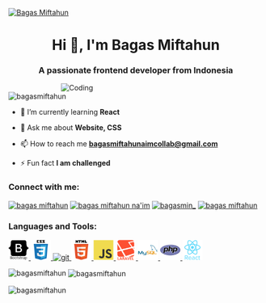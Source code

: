 [![Bagas Miftahun](./assets/GitHubHeader.png)](https://braydoncoyer.dev)

<h1 align="center">Hi 👋, I'm Bagas Miftahun</h1>
<h3 align="center">A passionate frontend developer from Indonesia</h3>

<img align="right" alt="Coding" width="400" src="https://cdn.dribbble.com/users/116207/screenshots/3848914/programmer.gif">

<p align="left"> <img src="https://komarev.com/ghpvc/?username=bagasmiftahun&label=Profile%20views&color=0e75b6&style=flat" alt="bagasmiftahun" /> </p>

- 🌱 I’m currently learning **React**

- 💬 Ask me about **Website, CSS**

- 📫 How to reach me **bagasmiftahunaimcollab@gmail.com**

- ⚡ Fun fact **I am challenged**

<h3 align="left">Connect with me:</h3>
<p align="left">
<a href="https://twitter.com/bagas miftahun" target="blank"><img align="center" src="https://raw.githubusercontent.com/rahuldkjain/github-profile-readme-generator/master/src/images/icons/Social/twitter.svg" alt="bagas miftahun" height="30" width="40" /></a>
<a href="https://linkedin.com/in/bagas miftahun na'im" target="blank"><img align="center" src="https://raw.githubusercontent.com/rahuldkjain/github-profile-readme-generator/master/src/images/icons/Social/linked-in-alt.svg" alt="bagas miftahun na'im" height="30" width="40" /></a>
<a href="https://instagram.com/bagasmin_" target="blank"><img align="center" src="https://raw.githubusercontent.com/rahuldkjain/github-profile-readme-generator/master/src/images/icons/Social/instagram.svg" alt="bagasmin_" height="30" width="40" /></a>
<a href="https://medium.com/bagas miftahun" target="blank"><img align="center" src="https://raw.githubusercontent.com/rahuldkjain/github-profile-readme-generator/master/src/images/icons/Social/medium.svg" alt="bagas miftahun" height="30" width="40" /></a>
</p>

<h3 align="left">Languages and Tools:</h3>
<p align="left"> <a href="https://getbootstrap.com" target="_blank" rel="noreferrer"> <img src="https://raw.githubusercontent.com/devicons/devicon/master/icons/bootstrap/bootstrap-plain-wordmark.svg" alt="bootstrap" width="40" height="40"/> </a> <a href="https://www.w3schools.com/css/" target="_blank" rel="noreferrer"> <img src="https://raw.githubusercontent.com/devicons/devicon/master/icons/css3/css3-original-wordmark.svg" alt="css3" width="40" height="40"/> </a> <a href="https://git-scm.com/" target="_blank" rel="noreferrer"> <img src="https://www.vectorlogo.zone/logos/git-scm/git-scm-icon.svg" alt="git" width="40" height="40"/> </a> <a href="https://www.w3.org/html/" target="_blank" rel="noreferrer"> <img src="https://raw.githubusercontent.com/devicons/devicon/master/icons/html5/html5-original-wordmark.svg" alt="html5" width="40" height="40"/> </a> <a href="https://developer.mozilla.org/en-US/docs/Web/JavaScript" target="_blank" rel="noreferrer"> <img src="https://raw.githubusercontent.com/devicons/devicon/master/icons/javascript/javascript-original.svg" alt="javascript" width="40" height="40"/> </a> <a href="https://laravel.com/" target="_blank" rel="noreferrer"> <img src="https://raw.githubusercontent.com/devicons/devicon/master/icons/laravel/laravel-plain-wordmark.svg" alt="laravel" width="40" height="40"/> </a> <a href="https://www.mysql.com/" target="_blank" rel="noreferrer"> <img src="https://raw.githubusercontent.com/devicons/devicon/master/icons/mysql/mysql-original-wordmark.svg" alt="mysql" width="40" height="40"/> </a> <a href="https://www.php.net" target="_blank" rel="noreferrer"> <img src="https://raw.githubusercontent.com/devicons/devicon/master/icons/php/php-original.svg" alt="php" width="40" height="40"/> </a> <a href="https://reactjs.org/" target="_blank" rel="noreferrer"> <img src="https://raw.githubusercontent.com/devicons/devicon/master/icons/react/react-original-wordmark.svg" alt="react" width="40" height="40"/> </a> </p>

<p><img align="left" src="https://github-readme-stats.vercel.app/api/top-langs?username=bagasmiftahun&show_icons=true&locale=en&layout=compact" alt="bagasmiftahun" /></p>

<p>&nbsp;<img align="center" src="https://github-readme-stats.vercel.app/api?username=bagasmiftahun&show_icons=true&locale=en" alt="bagasmiftahun" /></p>

<p><img align="center" src="https://github-readme-streak-stats.herokuapp.com/?user=bagasmiftahun&" alt="bagasmiftahun" /></p>
